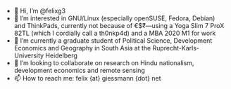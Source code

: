 - 👋 Hi, I’m @felixg3
- 👀 I’m interested in GNU/Linux (especially openSUSE, Fedora, Debian) and ThinkPads, currently not because of €$₹—using a Yoga Slim 7 ProX 82TL (which I cordially call a th0nkp4d) and a MBA 2020 M1 for work
- 🌱 I’m currently a graduate student of Political Science, Development Economics and Geography in South Asia at the Ruprecht-Karls-University Heidelberg
- 💞️ I’m looking to collaborate on research on Hindu nationalism, development economics and remote sensing
- 📫 How to reach me: felix {at} giessmann {dot} net

<!---
felixg3/felixg3 is a ✨ special ✨ repository because its `README.md` (this file) appears on your GitHub profile.
You can click the Preview link to take a look at your changes.
--->
